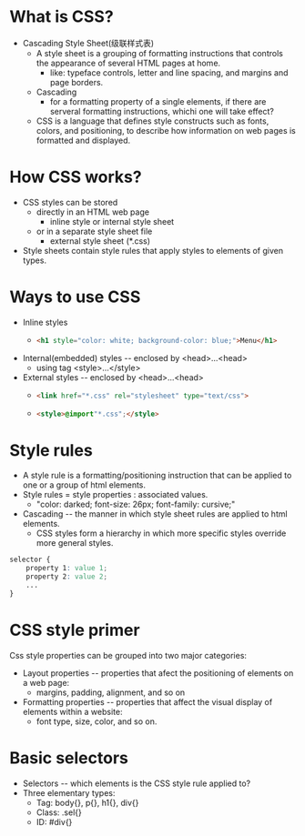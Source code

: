 # What is CSS?
- Cascading Style Sheet(级联样式表)
    - A style sheet is a grouping of formatting instructions that controls the appearance of several HTML pages at home.
        - like: typeface controls, letter and line spacing, and margins and page borders.
    - Cascading
        - for a formatting property of a single elements, if there are serveral formatting instructions, whichi one will take effect?
    - CSS is a language that defines style constructs such as fonts, colors, and positioning, to describe how information on web pages is formatted and displayed.

# How CSS works?
- CSS styles can be stored
    - directly in an HTML web page
        - inline style or internal style sheet
    - or in a separate style sheet file
        - external style sheet (*.css)
- Style sheets contain style rules that apply styles to elements of given types.

# Ways to use CSS
- Inline styles
    -   ``` html
        <h1 style="color: white; background-color: blue;">Menu</h1>
        ```
- Internal(embedded) styles -- enclosed by &lt;head&gt;...&lt;head&gt;
    - using tag &lt;style&gt;...&lt;/style&gt;
- External styles -- enclosed by &lt;head&gt;...&lt;head&gt;
    -   ``` html
        <link href="*.css" rel="stylesheet" type="text/css">
        ```
    -   ``` html
        <style>@import"*.css";</style>
        ```

# Style rules
- A style rule is a formatting/positioning instruction that can be applied to one or a group of html elements.
- Style rules = style properties : associated values.
    - "color: darked; font-size: 26px; font-family: cursive;"
- Cascading -- the manner in which style sheet rules are applied to html elements.
    - CSS styles form a hierarchy in which more specific styles override more general styles.

``` css
selector {
    property 1: value 1;
    property 2: value 2;
    ...
}
```

# CSS style primer
Css style properties can be grouped into two major categories:
- Layout properties -- properties that afect the positioning of elements on a web page:
    - margins, padding, alignment, and so on
- Formatting properties -- properties that affect the visual display of elements within a website:
    - font type, size, color, and so on.

# Basic selectors
- Selectors -- which elements is the CSS style rule applied to?
- Three elementary types:
    - Tag: body{}, p{}, h1{}, div{}
    - Class: .sel{}
    - ID: #div{}